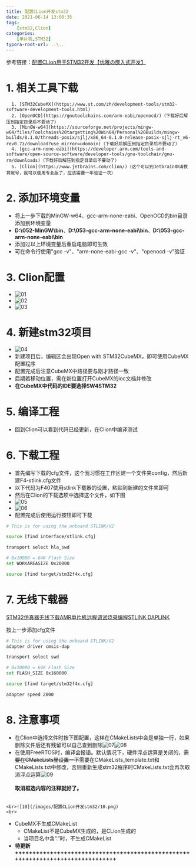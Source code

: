 ```yaml
---
title: 配置CLion开发stm32
date: 2021-06-14 13:00:35
tags: 
    [stm32,Clion] 
categories: 
    [单片机,STM32]
typora-root-url: ..\..
---
```


参考链接：[配置CLion用于STM32开发【优雅の嵌入式开发】](https://zhuanlan.zhihu.com/p/145801160)

# 1. 相关工具下载



      1. [STM32CubeMX](https://www.st.com/zh/development-tools/stm32-software-development-tools.html)
      2. [OpenOCD](https://gnutoolchains.com/arm-eabi/openocd/)（下载好后解压到指定目录后不要动了）
      3. [MinGW-w64](https://sourceforge.net/projects/mingw-w64/files/Toolchains%20targetting%20Win64/Personal%20Builds/mingw-builds/8.1.0/threads-posix/sjlj/x86_64-8.1.0-release-posix-sjlj-rt_v6-rev0.7z/download?use_mirror=udomain)（下载好后解压到指定目录后不要动了）
      4. [gcc-arm-none-eabi](https://developer.arm.com/tools-and-software/open-source-software/developer-tools/gnu-toolchain/gnu-rm/downloads)（下载好后解压到指定目录后不要动了）
      5. [Clion](https://www.jetbrains.com/clion/)（这个可以到Jetbrain申请教育账号，就可以使用专业版了，应该需要一年验证一次）

# 2. 添加环境变量

   + 将上一步下载的MinGW-w64、gcc-arm-none-eabi、OpenOCD的bin目录添加到环境变量
   + **D:\052-MinGW\bin**、**D:\053-gcc-arm-none-eabi\bin**、**D:\053-gcc-arm-none-eabi\bin**
   + 添加过以上环境变量后重启电脑即可生效
   + 可在命令行使用"gcc -v"、"arm-none-eabi-gcc -v"、"openocd -v"验证

# 3. Clion配置

   + ![01](/images/配置CLion开发stm32/01.png)
   + ![02](/images/配置CLion开发stm32/02.png)
   + ![03](/images/配置CLion开发stm32/03.png)

# 4. 新建stm32项目
   + ![04](/images/配置CLion开发stm32/04.png)
   + 新建项目后，编辑区会出现Open with STM32CubeMX，即可使用CubeMX配置程序
   + 配置完成后注意CubeMX中路径要与刚才路径一致
   + 后期若移动位置，需在新位置打开CubeMX的ioc文档并修改
   + **在CubeMX中代码的IDE要选择SW4STM32**

# 5. 编译工程
   + 回到Clion可以看到代码已经更新，在Clion中编译测试

# 6. 下载工程
   + 首先编写下载的cfg文件，这个我习惯在工作区建一个文件夹config，然后新建F4-stlink.cfg文件
   + 以下代码为F407使用stlink下载器的设置，粘贴到新建的文件夹即可
   + 然后在Clion的下载选项中选择这个文件，如下图
   + ![05](/images/配置CLion开发stm32/05.png)
   + ![06](/images/配置CLion开发stm32/06.png)
   + 配置完成后使用运行按钮即可下载
```bash
# This is for using the onboard STLINK/V2

source [find interface/stlink.cfg]

transport select hla_swd

# 0x10000 = 64K Flash Size
set WORKAREASIZE 0x20000

source [find target/stm32f4x.cfg] 
```

# 7. 无线下载器

[STM32仿真器无线下载AMR单片机远程调试烧录编程STLINK DAPLINK](https://detail.tmall.com/item.htm?id=623728332784&spm=a1z09.2.0.0.46df2e8ddFg2g1&_u=o2ph6ufjfa55)

按上一步添加cfg文件

```bash
# This is for using the onboard STLINK/V2
adapter driver cmsis-dap

transport select swd

# 0x10000 = 64K Flash Size
set FLASH_SIZE 0x160000

source [find target/stm32f4x.cfg]

adapter speed 2000
```

# 8. 注意事项

   + 在Clion中选择文件时按下图配置，这样在CMakeLists中会是单独一行，如果删除文件后还有残留可以自己查到删除![07](/images/配置CLion开发stm32/07.png)![08](/images/配置CLion开发stm32/08.png)
      <br> 
   + 在使用FreeRTOS时，编译会报错。默认情况下，硬件浮点运算是关闭的，~~需要在CMakeLists里设置一下~~需要在CMakeLists_template.txt和CMakeLists.txt中修改，否则重新生成stm32程序时CMakeLists.txt会再次取消浮点运算![09](/images/配置CLion开发stm32/09.png)<br><br>  **取消框选内容的注释就好了。** <br><br>

    <br>![10](/images/配置CLion开发stm32/10.png) 
    <br>
   + CubeMX不生成CMakeList
       + CMakeList不是CubeMX生成的，是CLion生成的 
       + 当项目名中含“.”时，不生成CMakeList
   + **待更新+++++++++++++++++++++++++++++++++++++++++++++++++++++++++++++++++++++++++++++++**